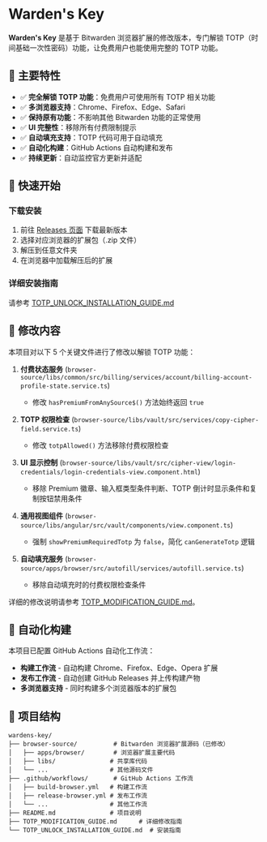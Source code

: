 # Warden's Key

**Warden's Key** 是基于 Bitwarden 浏览器扩展的修改版本，专门解锁 TOTP（时间基础一次性密码）功能，让免费用户也能使用完整的 TOTP 功能。

## 🎯 主要特性

- ✅ **完全解锁 TOTP 功能**：免费用户可使用所有 TOTP 相关功能
- ✅ **多浏览器支持**：Chrome、Firefox、Edge、Safari
- ✅ **保持原有功能**：不影响其他 Bitwarden 功能的正常使用
- ✅ **UI 完整性**：移除所有付费限制提示
- ✅ **自动填充支持**：TOTP 代码可用于自动填充
- ✅ **自动化构建**：GitHub Actions 自动构建和发布
- ✅ **持续更新**：自动监控官方更新并适配

## 🚀 快速开始

### 下载安装
1. 前往 [Releases 页面](../../releases) 下载最新版本
2. 选择对应浏览器的扩展包（.zip 文件）
3. 解压到任意文件夹
4. 在浏览器中加载解压后的扩展

### 详细安装指南
请参考 [TOTP_UNLOCK_INSTALLATION_GUIDE.md](TOTP_UNLOCK_INSTALLATION_GUIDE.md)

## 🔧 修改内容

本项目对以下 5 个关键文件进行了修改以解锁 TOTP 功能：

1. **付费状态服务** (`browser-source/libs/common/src/billing/services/account/billing-account-profile-state.service.ts`)
   - 修改 `hasPremiumFromAnySource$()` 方法始终返回 `true`

2. **TOTP 权限检查** (`browser-source/libs/vault/src/services/copy-cipher-field.service.ts`)
   - 修改 `totpAllowed()` 方法移除付费权限检查

3. **UI 显示控制** (`browser-source/libs/vault/src/cipher-view/login-credentials/login-credentials-view.component.html`)
   - 移除 Premium 徽章、输入框类型条件判断、TOTP 倒计时显示条件和复制按钮禁用条件

4. **通用视图组件** (`browser-source/libs/angular/src/vault/components/view.component.ts`)
   - 强制 `showPremiumRequiredTotp` 为 `false`，简化 `canGenerateTotp` 逻辑

5. **自动填充服务** (`browser-source/apps/browser/src/autofill/services/autofill.service.ts`)
   - 移除自动填充时的付费权限检查条件

详细的修改说明请参考 [TOTP_MODIFICATION_GUIDE.md](TOTP_MODIFICATION_GUIDE.md)。

## 🚀 自动化构建

本项目已配置 GitHub Actions 自动化工作流：

- **构建工作流** - 自动构建 Chrome、Firefox、Edge、Opera 扩展
- **发布工作流** - 自动创建 GitHub Releases 并上传构建产物
- **多浏览器支持** - 同时构建多个浏览器版本的扩展包

## 📁 项目结构

```
wardens-key/
├── browser-source/          # Bitwarden 浏览器扩展源码（已修改）
│   ├── apps/browser/        # 浏览器扩展主要代码
│   ├── libs/               # 共享库代码
│   └── ...                 # 其他源码文件
├── .github/workflows/       # GitHub Actions 工作流
│   ├── build-browser.yml   # 构建工作流
│   ├── release-browser.yml # 发布工作流
│   └── ...                 # 其他工作流
├── README.md               # 项目说明
├── TOTP_MODIFICATION_GUIDE.md      # 详细修改指南
└── TOTP_UNLOCK_INSTALLATION_GUIDE.md  # 安装指南
```